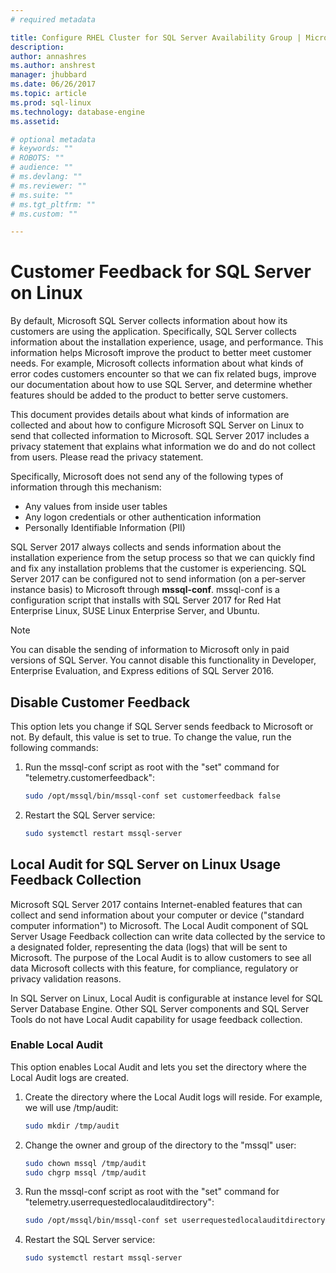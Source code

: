 ```yaml
---
# required metadata

title: Configure RHEL Cluster for SQL Server Availability Group | Microsoft Docs
description: 
author: annashres 
ms.author: anshrest 
manager: jhubbard
ms.date: 06/26/2017
ms.topic: article
ms.prod: sql-linux
ms.technology: database-engine
ms.assetid:

# optional metadata
# keywords: ""
# ROBOTS: ""
# audience: ""
# ms.devlang: ""
# ms.reviewer: ""
# ms.suite: ""
# ms.tgt_pltfrm: ""
# ms.custom: ""

---
```

# Customer Feedback for SQL Server on Linux

By default, Microsoft SQL Server collects information about how its customers are using the application. Specifically, SQL Server collects information about the installation experience, usage, and performance. This information helps Microsoft improve the product to better meet customer needs. For example, Microsoft collects information about what kinds of error codes customers encounter so that we can fix related bugs, improve our documentation about how to use SQL Server, and determine whether features should be added to the product to better serve customers.

This document provides details about what kinds of information are collected and about how to configure Microsoft SQL Server on Linux to send that collected information to Microsoft. SQL Server 2017 includes a privacy statement that explains what information we do and do not collect from users. Please read the privacy statement.

Specifically, Microsoft does not send any of the following types of information through this mechanism:
- Any values from inside user tables
- Any logon credentials or other authentication information
- Personally Identifiable Information (PII)

SQL Server 2017 always collects and sends information about the installation experience from the setup process so that we can quickly find and fix any installation problems that the customer is experiencing. SQL Server 2017 can be configured not to send information (on a per-server instance basis) to Microsoft through **mssql-conf**. mssql-conf is a configuration script that installs with SQL Server 2017 for Red Hat Enterprise Linux, SUSE Linux Enterprise Server, and Ubuntu. 

> [!NOTE]
>  You can disable the sending of information to Microsoft only in paid versions of SQL Server. You cannot disable this functionality in Developer, Enterprise Evaluation, and Express editions of SQL Server 2016.

## Disable Customer Feedback
This option lets you change if SQL Server sends feedback to Microsoft or not. By default, this value is set to true. To change the value, run the following commands:

1. Run the mssql-conf script as root with the "set" command for "telemetry.customerfeedback":

   ```bash
   sudo /opt/mssql/bin/mssql-conf set customerfeedback false
   ```
2. Restart the SQL Server service:

   ```bash
   sudo systemctl restart mssql-server
   ```

## Local Audit for SQL Server on Linux Usage Feedback Collection

Microsoft SQL Server 2017 contains Internet-enabled features that can collect and send information about your computer or device ("standard computer information") to Microsoft. The Local Audit component of SQL Server Usage Feedback collection can write data collected by the service to a designated folder, representing the data (logs) that will be sent to Microsoft. The purpose of the Local Audit is to allow customers to see all data Microsoft collects with this feature, for compliance, regulatory or privacy validation reasons.

In SQL Server on Linux, Local Audit is configurable at instance level for SQL Server Database Engine. Other SQL Server components and SQL Server Tools do not have Local Audit capability for usage feedback collection.

### Enable Local Audit
This option enables Local Audit and lets you set the directory where the Local Audit logs are created.

1. Create the directory where the Local Audit logs will reside. For example, we will use /tmp/audit:

   ```bash
   sudo mkdir /tmp/audit
   ```

2. Change the owner and group of the directory to the "mssql" user:

   ```bash
   sudo chown mssql /tmp/audit
   sudo chgrp mssql /tmp/audit
   ```

3. Run the mssql-conf script as root with the "set" command for "telemetry.userrequestedlocalauditdirectory":

   ```bash
   sudo /opt/mssql/bin/mssql-conf set userrequestedlocalauditdirectory /tmp/audit
   ```
4. Restart the SQL Server service:

   ```bash
   sudo systemctl restart mssql-server
   ```
